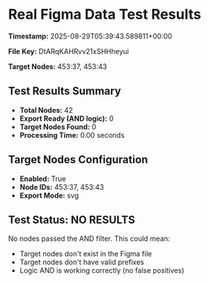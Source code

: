# Real Figma Data Test Results

**Timestamp:** 2025-08-29T05:39:43.589811+00:00

**File Key:** DtARqKAHRvv21xSHHheyui

**Target Nodes:** 453:37, 453:43

## Test Results Summary

- **Total Nodes:** 42
- **Export Ready (AND logic):** 0
- **Target Nodes Found:** 0
- **Processing Time:** 0.00 seconds

## Target Nodes Configuration

- **Enabled:** True
- **Node IDs:** 453:37, 453:43
- **Export Mode:** svg

## Test Status: NO RESULTS

No nodes passed the AND filter. This could mean:
- Target nodes don't exist in the Figma file
- Target nodes don't have valid prefixes
- Logic AND is working correctly (no false positives)
